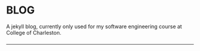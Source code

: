 BLOG
====

A jekyll blog, currently only used for my software engineering course at College of Charleston.

### 

---

